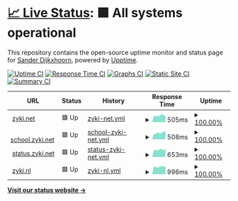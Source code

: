 # [📈 Live Status](https://uptime.zyki.net): <!--live status--> **🟩 All systems operational**

This repository contains the open-source uptime monitor and status page for [Sander Dijkxhoorn](https://github.com/sanderDijkxhoorn), powered by [Upptime](https://github.com/upptime/upptime).

[![Uptime CI](https://github.com/sanderDijkxhoorn/zyki.net-status/workflows/Uptime%20CI/badge.svg)](https://github.com/sanderDijkxhoorn/zyki.net-status/actions?query=workflow%3A%22Uptime+CI%22)
[![Response Time CI](https://github.com/sanderDijkxhoorn/zyki.net-status/workflows/Response%20Time%20CI/badge.svg)](https://github.com/sanderDijkxhoorn/zyki.net-status/actions?query=workflow%3A%22Response+Time+CI%22)
[![Graphs CI](https://github.com/sanderDijkxhoorn/zyki.net-status/workflows/Graphs%20CI/badge.svg)](https://github.com/sanderDijkxhoorn/zyki.net-status/actions?query=workflow%3A%22Graphs+CI%22)
[![Static Site CI](https://github.com/sanderDijkxhoorn/zyki.net-status/workflows/Static%20Site%20CI/badge.svg)](https://github.com/sanderDijkxhoorn/zyki.net-status/actions?query=workflow%3A%22Static+Site+CI%22)
[![Summary CI](https://github.com/sanderDijkxhoorn/zyki.net-status/workflows/Summary%20CI/badge.svg)](https://github.com/sanderDijkxhoorn/zyki.net-status/actions?query=workflow%3A%22Summary+CI%22)

<!--start: status pages-->
<!-- This summary is generated by Upptime (https://github.com/upptime/upptime) -->
<!-- Do not edit this manually, your changes will be overwritten -->
<!-- prettier-ignore -->
| URL | Status | History | Response Time | Uptime |
| --- | ------ | ------- | ------------- | ------ |
| <img alt="" src="https://favicons.githubusercontent.com/zyki.net" height="13"> [zyki.net](https://zyki.net/) | 🟩 Up | [zyki-net.yml](https://github.com/sanderDijkxhoorn/uptime/commits/HEAD/history/zyki-net.yml) | <details><summary><img alt="Response time graph" src="./graphs/zyki-net/response-time-week.png" height="20"> 505ms</summary><br><a href="https://uptime.zyki.net/history/zyki-net"><img alt="Response time 523" src="https://img.shields.io/endpoint?url=https%3A%2F%2Fraw.githubusercontent.com%2FsanderDijkxhoorn%2Fuptime%2FHEAD%2Fapi%2Fzyki-net%2Fresponse-time.json"></a><br><a href="https://uptime.zyki.net/history/zyki-net"><img alt="24-hour response time 492" src="https://img.shields.io/endpoint?url=https%3A%2F%2Fraw.githubusercontent.com%2FsanderDijkxhoorn%2Fuptime%2FHEAD%2Fapi%2Fzyki-net%2Fresponse-time-day.json"></a><br><a href="https://uptime.zyki.net/history/zyki-net"><img alt="7-day response time 505" src="https://img.shields.io/endpoint?url=https%3A%2F%2Fraw.githubusercontent.com%2FsanderDijkxhoorn%2Fuptime%2FHEAD%2Fapi%2Fzyki-net%2Fresponse-time-week.json"></a><br><a href="https://uptime.zyki.net/history/zyki-net"><img alt="30-day response time 523" src="https://img.shields.io/endpoint?url=https%3A%2F%2Fraw.githubusercontent.com%2FsanderDijkxhoorn%2Fuptime%2FHEAD%2Fapi%2Fzyki-net%2Fresponse-time-month.json"></a><br><a href="https://uptime.zyki.net/history/zyki-net"><img alt="1-year response time 523" src="https://img.shields.io/endpoint?url=https%3A%2F%2Fraw.githubusercontent.com%2FsanderDijkxhoorn%2Fuptime%2FHEAD%2Fapi%2Fzyki-net%2Fresponse-time-year.json"></a></details> | <details><summary><a href="https://uptime.zyki.net/history/zyki-net">100.00%</a></summary><a href="https://uptime.zyki.net/history/zyki-net"><img alt="All-time uptime 100.00%" src="https://img.shields.io/endpoint?url=https%3A%2F%2Fraw.githubusercontent.com%2FsanderDijkxhoorn%2Fuptime%2FHEAD%2Fapi%2Fzyki-net%2Fuptime.json"></a><br><a href="https://uptime.zyki.net/history/zyki-net"><img alt="24-hour uptime 100.00%" src="https://img.shields.io/endpoint?url=https%3A%2F%2Fraw.githubusercontent.com%2FsanderDijkxhoorn%2Fuptime%2FHEAD%2Fapi%2Fzyki-net%2Fuptime-day.json"></a><br><a href="https://uptime.zyki.net/history/zyki-net"><img alt="7-day uptime 100.00%" src="https://img.shields.io/endpoint?url=https%3A%2F%2Fraw.githubusercontent.com%2FsanderDijkxhoorn%2Fuptime%2FHEAD%2Fapi%2Fzyki-net%2Fuptime-week.json"></a><br><a href="https://uptime.zyki.net/history/zyki-net"><img alt="30-day uptime 100.00%" src="https://img.shields.io/endpoint?url=https%3A%2F%2Fraw.githubusercontent.com%2FsanderDijkxhoorn%2Fuptime%2FHEAD%2Fapi%2Fzyki-net%2Fuptime-month.json"></a><br><a href="https://uptime.zyki.net/history/zyki-net"><img alt="1-year uptime 100.00%" src="https://img.shields.io/endpoint?url=https%3A%2F%2Fraw.githubusercontent.com%2FsanderDijkxhoorn%2Fuptime%2FHEAD%2Fapi%2Fzyki-net%2Fuptime-year.json"></a></details>
| <img alt="" src="https://favicons.githubusercontent.com/school.zyki.net" height="13"> [school.zyki.net](https://school.zyki.net/) | 🟩 Up | [school-zyki-net.yml](https://github.com/sanderDijkxhoorn/uptime/commits/HEAD/history/school-zyki-net.yml) | <details><summary><img alt="Response time graph" src="./graphs/school-zyki-net/response-time-week.png" height="20"> 508ms</summary><br><a href="https://uptime.zyki.net/history/school-zyki-net"><img alt="Response time 428" src="https://img.shields.io/endpoint?url=https%3A%2F%2Fraw.githubusercontent.com%2FsanderDijkxhoorn%2Fuptime%2FHEAD%2Fapi%2Fschool-zyki-net%2Fresponse-time.json"></a><br><a href="https://uptime.zyki.net/history/school-zyki-net"><img alt="24-hour response time 597" src="https://img.shields.io/endpoint?url=https%3A%2F%2Fraw.githubusercontent.com%2FsanderDijkxhoorn%2Fuptime%2FHEAD%2Fapi%2Fschool-zyki-net%2Fresponse-time-day.json"></a><br><a href="https://uptime.zyki.net/history/school-zyki-net"><img alt="7-day response time 508" src="https://img.shields.io/endpoint?url=https%3A%2F%2Fraw.githubusercontent.com%2FsanderDijkxhoorn%2Fuptime%2FHEAD%2Fapi%2Fschool-zyki-net%2Fresponse-time-week.json"></a><br><a href="https://uptime.zyki.net/history/school-zyki-net"><img alt="30-day response time 428" src="https://img.shields.io/endpoint?url=https%3A%2F%2Fraw.githubusercontent.com%2FsanderDijkxhoorn%2Fuptime%2FHEAD%2Fapi%2Fschool-zyki-net%2Fresponse-time-month.json"></a><br><a href="https://uptime.zyki.net/history/school-zyki-net"><img alt="1-year response time 428" src="https://img.shields.io/endpoint?url=https%3A%2F%2Fraw.githubusercontent.com%2FsanderDijkxhoorn%2Fuptime%2FHEAD%2Fapi%2Fschool-zyki-net%2Fresponse-time-year.json"></a></details> | <details><summary><a href="https://uptime.zyki.net/history/school-zyki-net">100.00%</a></summary><a href="https://uptime.zyki.net/history/school-zyki-net"><img alt="All-time uptime 100.00%" src="https://img.shields.io/endpoint?url=https%3A%2F%2Fraw.githubusercontent.com%2FsanderDijkxhoorn%2Fuptime%2FHEAD%2Fapi%2Fschool-zyki-net%2Fuptime.json"></a><br><a href="https://uptime.zyki.net/history/school-zyki-net"><img alt="24-hour uptime 100.00%" src="https://img.shields.io/endpoint?url=https%3A%2F%2Fraw.githubusercontent.com%2FsanderDijkxhoorn%2Fuptime%2FHEAD%2Fapi%2Fschool-zyki-net%2Fuptime-day.json"></a><br><a href="https://uptime.zyki.net/history/school-zyki-net"><img alt="7-day uptime 100.00%" src="https://img.shields.io/endpoint?url=https%3A%2F%2Fraw.githubusercontent.com%2FsanderDijkxhoorn%2Fuptime%2FHEAD%2Fapi%2Fschool-zyki-net%2Fuptime-week.json"></a><br><a href="https://uptime.zyki.net/history/school-zyki-net"><img alt="30-day uptime 100.00%" src="https://img.shields.io/endpoint?url=https%3A%2F%2Fraw.githubusercontent.com%2FsanderDijkxhoorn%2Fuptime%2FHEAD%2Fapi%2Fschool-zyki-net%2Fuptime-month.json"></a><br><a href="https://uptime.zyki.net/history/school-zyki-net"><img alt="1-year uptime 100.00%" src="https://img.shields.io/endpoint?url=https%3A%2F%2Fraw.githubusercontent.com%2FsanderDijkxhoorn%2Fuptime%2FHEAD%2Fapi%2Fschool-zyki-net%2Fuptime-year.json"></a></details>
| <img alt="" src="https://favicons.githubusercontent.com/status.zyki.net" height="13"> [status.zyki.net](https://status.zyki.net/) | 🟩 Up | [status-zyki-net.yml](https://github.com/sanderDijkxhoorn/uptime/commits/HEAD/history/status-zyki-net.yml) | <details><summary><img alt="Response time graph" src="./graphs/status-zyki-net/response-time-week.png" height="20"> 653ms</summary><br><a href="https://uptime.zyki.net/history/status-zyki-net"><img alt="Response time 756" src="https://img.shields.io/endpoint?url=https%3A%2F%2Fraw.githubusercontent.com%2FsanderDijkxhoorn%2Fuptime%2FHEAD%2Fapi%2Fstatus-zyki-net%2Fresponse-time.json"></a><br><a href="https://uptime.zyki.net/history/status-zyki-net"><img alt="24-hour response time 744" src="https://img.shields.io/endpoint?url=https%3A%2F%2Fraw.githubusercontent.com%2FsanderDijkxhoorn%2Fuptime%2FHEAD%2Fapi%2Fstatus-zyki-net%2Fresponse-time-day.json"></a><br><a href="https://uptime.zyki.net/history/status-zyki-net"><img alt="7-day response time 653" src="https://img.shields.io/endpoint?url=https%3A%2F%2Fraw.githubusercontent.com%2FsanderDijkxhoorn%2Fuptime%2FHEAD%2Fapi%2Fstatus-zyki-net%2Fresponse-time-week.json"></a><br><a href="https://uptime.zyki.net/history/status-zyki-net"><img alt="30-day response time 756" src="https://img.shields.io/endpoint?url=https%3A%2F%2Fraw.githubusercontent.com%2FsanderDijkxhoorn%2Fuptime%2FHEAD%2Fapi%2Fstatus-zyki-net%2Fresponse-time-month.json"></a><br><a href="https://uptime.zyki.net/history/status-zyki-net"><img alt="1-year response time 756" src="https://img.shields.io/endpoint?url=https%3A%2F%2Fraw.githubusercontent.com%2FsanderDijkxhoorn%2Fuptime%2FHEAD%2Fapi%2Fstatus-zyki-net%2Fresponse-time-year.json"></a></details> | <details><summary><a href="https://uptime.zyki.net/history/status-zyki-net">100.00%</a></summary><a href="https://uptime.zyki.net/history/status-zyki-net"><img alt="All-time uptime 100.00%" src="https://img.shields.io/endpoint?url=https%3A%2F%2Fraw.githubusercontent.com%2FsanderDijkxhoorn%2Fuptime%2FHEAD%2Fapi%2Fstatus-zyki-net%2Fuptime.json"></a><br><a href="https://uptime.zyki.net/history/status-zyki-net"><img alt="24-hour uptime 100.00%" src="https://img.shields.io/endpoint?url=https%3A%2F%2Fraw.githubusercontent.com%2FsanderDijkxhoorn%2Fuptime%2FHEAD%2Fapi%2Fstatus-zyki-net%2Fuptime-day.json"></a><br><a href="https://uptime.zyki.net/history/status-zyki-net"><img alt="7-day uptime 100.00%" src="https://img.shields.io/endpoint?url=https%3A%2F%2Fraw.githubusercontent.com%2FsanderDijkxhoorn%2Fuptime%2FHEAD%2Fapi%2Fstatus-zyki-net%2Fuptime-week.json"></a><br><a href="https://uptime.zyki.net/history/status-zyki-net"><img alt="30-day uptime 100.00%" src="https://img.shields.io/endpoint?url=https%3A%2F%2Fraw.githubusercontent.com%2FsanderDijkxhoorn%2Fuptime%2FHEAD%2Fapi%2Fstatus-zyki-net%2Fuptime-month.json"></a><br><a href="https://uptime.zyki.net/history/status-zyki-net"><img alt="1-year uptime 100.00%" src="https://img.shields.io/endpoint?url=https%3A%2F%2Fraw.githubusercontent.com%2FsanderDijkxhoorn%2Fuptime%2FHEAD%2Fapi%2Fstatus-zyki-net%2Fuptime-year.json"></a></details>
| <img alt="" src="https://favicons.githubusercontent.com/zyki.nl" height="13"> [zyki.nl](http://zyki.nl/) | 🟩 Up | [zyki-nl.yml](https://github.com/sanderDijkxhoorn/uptime/commits/HEAD/history/zyki-nl.yml) | <details><summary><img alt="Response time graph" src="./graphs/zyki-nl/response-time-week.png" height="20"> 996ms</summary><br><a href="https://uptime.zyki.net/history/zyki-nl"><img alt="Response time 1013" src="https://img.shields.io/endpoint?url=https%3A%2F%2Fraw.githubusercontent.com%2FsanderDijkxhoorn%2Fuptime%2FHEAD%2Fapi%2Fzyki-nl%2Fresponse-time.json"></a><br><a href="https://uptime.zyki.net/history/zyki-nl"><img alt="24-hour response time 993" src="https://img.shields.io/endpoint?url=https%3A%2F%2Fraw.githubusercontent.com%2FsanderDijkxhoorn%2Fuptime%2FHEAD%2Fapi%2Fzyki-nl%2Fresponse-time-day.json"></a><br><a href="https://uptime.zyki.net/history/zyki-nl"><img alt="7-day response time 996" src="https://img.shields.io/endpoint?url=https%3A%2F%2Fraw.githubusercontent.com%2FsanderDijkxhoorn%2Fuptime%2FHEAD%2Fapi%2Fzyki-nl%2Fresponse-time-week.json"></a><br><a href="https://uptime.zyki.net/history/zyki-nl"><img alt="30-day response time 1013" src="https://img.shields.io/endpoint?url=https%3A%2F%2Fraw.githubusercontent.com%2FsanderDijkxhoorn%2Fuptime%2FHEAD%2Fapi%2Fzyki-nl%2Fresponse-time-month.json"></a><br><a href="https://uptime.zyki.net/history/zyki-nl"><img alt="1-year response time 1013" src="https://img.shields.io/endpoint?url=https%3A%2F%2Fraw.githubusercontent.com%2FsanderDijkxhoorn%2Fuptime%2FHEAD%2Fapi%2Fzyki-nl%2Fresponse-time-year.json"></a></details> | <details><summary><a href="https://uptime.zyki.net/history/zyki-nl">100.00%</a></summary><a href="https://uptime.zyki.net/history/zyki-nl"><img alt="All-time uptime 100.00%" src="https://img.shields.io/endpoint?url=https%3A%2F%2Fraw.githubusercontent.com%2FsanderDijkxhoorn%2Fuptime%2FHEAD%2Fapi%2Fzyki-nl%2Fuptime.json"></a><br><a href="https://uptime.zyki.net/history/zyki-nl"><img alt="24-hour uptime 100.00%" src="https://img.shields.io/endpoint?url=https%3A%2F%2Fraw.githubusercontent.com%2FsanderDijkxhoorn%2Fuptime%2FHEAD%2Fapi%2Fzyki-nl%2Fuptime-day.json"></a><br><a href="https://uptime.zyki.net/history/zyki-nl"><img alt="7-day uptime 100.00%" src="https://img.shields.io/endpoint?url=https%3A%2F%2Fraw.githubusercontent.com%2FsanderDijkxhoorn%2Fuptime%2FHEAD%2Fapi%2Fzyki-nl%2Fuptime-week.json"></a><br><a href="https://uptime.zyki.net/history/zyki-nl"><img alt="30-day uptime 100.00%" src="https://img.shields.io/endpoint?url=https%3A%2F%2Fraw.githubusercontent.com%2FsanderDijkxhoorn%2Fuptime%2FHEAD%2Fapi%2Fzyki-nl%2Fuptime-month.json"></a><br><a href="https://uptime.zyki.net/history/zyki-nl"><img alt="1-year uptime 100.00%" src="https://img.shields.io/endpoint?url=https%3A%2F%2Fraw.githubusercontent.com%2FsanderDijkxhoorn%2Fuptime%2FHEAD%2Fapi%2Fzyki-nl%2Fuptime-year.json"></a></details>

<!--end: status pages-->

[**Visit our status website →**](https://uptime.zyki.net)
